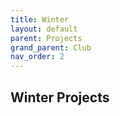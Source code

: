 ```yaml
---
title: Winter
layout: default
parent: Projects
grand_parent: Club
nav_order: 2
---
```


## Winter Projects
